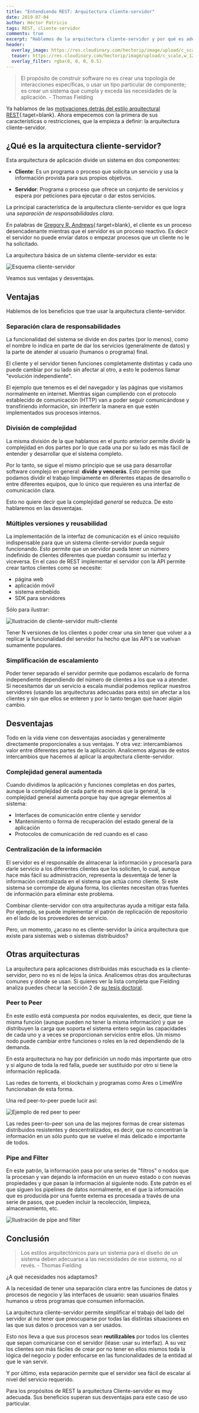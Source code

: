 ```yaml
---
title: "Entendiendo REST: Arquitectura cliente-servidor"
date: 2019-07-04
author: Héctor Patricio
tags: REST, cliente-servidor
comments: true
excerpt: "Hablemos de la arquitectura cliente-servidor y por qué es adecuada para REST."
header:
  overlay_image: https://res.cloudinary.com/hectorip/image/upload/c_scale,w_1260/v1562217908/krzysztof-kowalik-KiH2-tdGQRY-unsplash_v0vf7l.jpg
  teaser: https://res.cloudinary.com/hectorip/image/upload/c_scale,w_1260/v1562217908/krzysztof-kowalik-KiH2-tdGQRY-unsplash_v0vf7l.jpg
  overlay_filter: rgba(0, 0, 0, 0.5)
---
```


> El propósito de construir software no es crear una topología de interacciones específicas, o usar un tipo particular de componente; es crear un sistema que cumpla y exceda las necesidades de la aplicación. - Thomas Fielding

Ya hablamos de las [motivaciones detrás del estilo arquitectural REST](/2019/06/15/entendiendo-rest-estilo-de-arquitectura.html){:taget=blank}. Ahora empecemos con la primera de sus características o restricciones, que la empieza a definir: la arquitectura cliente-servidor.

## ¿Qué es la arquitectura cliente-servidor?

Esta arquitectura de aplicación divide un sistema en dos componentes:

- **Cliente**: Es un programa o proceso que solicita un servicio y usa la información provista para sus propios objetivos.

- **Servidor**: Programa o proceso que ofrece un conjunto de servicios y espera por peticiones para ejecutar o dar estos servicios.

La principal característica de la arquitectura cliente-servidor es que logra una _separación de responsabilidades clara_.

En palabras de [Gregory R. Andrews](https://homepages.cwi.nl/~marcello/SAPapers/And91.pdf){:target=blank}, el cliente es un proceso desencadenante mientras que el servidor es un proceso reactivo. Es decir el servidor no puede envíar datos o empezar procesos que un cliente no le ha solicitado.

La arquitectura básica de un sistema cliente-servidor es esta:

![Esquema cliente-servidor](https://res.cloudinary.com/hectorip/image/upload/v1562699566/PNG_image-ABC17A5C0944-1_wpyk2e.png)

<!-- Recordemos que todos los diseños o arquitecturas implican un intercambio de valor entre varias características, en este caso un poco de simplicidad por la separación de responsabilidades claras. -->

Veamos sus ventajas y desventajas.

## Ventajas

Hablemos de los beneficios que trae usar la arquitectura cliente-servidor.

### Separación clara de responsabilidades

La funcionalidad del sistema se divide en dos partes (por lo menos), como el nombre lo indica en parte de dar los servicios (generalmente de datos) y la parte de atender al usuario (humanos o programa) final.

El cliente y el servidor tienen funciones completamente distintas y cada uno puede cambiar por su lado sin afectar al otro, a esto le podemos llamar "evolución independiente".

El ejemplo que tenemos es el del navegador y las páginas que visitamos normalmente en internet. Mientras sigan cumpliendo con el protocolo establecido de comunicación (HTTP) van a poder seguir comunicándose y transfiriendo información, sin interferir la manera en que estén implementados sus procesos internos.

### División de complejidad

La misma división de la que hablamos en el punto anterior permite dividir la complejidad en dos partes por lo que cada una por su lado es más fácil de entender y desarrollar que el sistema completo.

Por lo tanto, se sigue el mismo principio que se usa para desarrollar software complejo en general: **divide y vencerás**. Esto permite que podamos dividir el trabajo limpiamente en diferentes etapas de desarrollo o entre diferentes equipos, que lo único que requieren es una interfaz de comunicación clara.

Esto no quiere decir que la complejidad _general_ se reduzca. De esto hablaremos en las desventajas.

### Múltiples versiones y reusabilidad

La implementación de la interfaz de comunicación es el único requisito indispensable para que un sistema cliente-servidor pueda seguir funcionando. Esto permite que un servidor pueda tener un número indefinido de clientes diferentes que puedan consumir su interfaz y viceversa. En el caso de REST implementar el servidor con la API permite crear tantos clientes como se necesite:

- página web
- aplicación móvil
- sistema embebido
- SDK para servidores

Sólo para ilustrar:

![Ilustración de cliente-servidor multi-cliente](https://res.cloudinary.com/hectorip/image/upload/c_scale,w_800/v1562294072/PNG_image-5618E8EA3C0D-1_vk18wv.png)

Tener N versiones de los clientes o poder crear una sin tener que volver a a replicar la funcionalidad del servidor ha hecho que las API's se vuelvan sumamente populares.

### Simplificación de escalamiento

Poder tener separado el servidor permite que podamos escalarlo de forma independiente dependiendo del número de clientes a los que va a atender. Si necesitamos dar un servicio a escala mundial podemos replicar nuestros servidores (usando las arquitecturas adecuadas para esto) sin afectar a los clientes y sin que ellos se enteren y por lo tanto tengan que hacer algún cambio.

## Desventajas

Todo en la vida viene con desventajas asociadas y generalmente directamente proporcionales a sus ventajas. Y otra vez: intercambiamos valor entre diferentes partes de la aplicación. Analicemos algunas de estos intercambios que hacemos al aplicar la arquitectura cliente-servidor.

### Complejidad general aumentada

Cuando dividimos la aplicación y funciones completas en dos partes, aunque la complejidad de cada parte es menos que la general, la complejidad general aumenta porque hay que agregar elementos al sistema:

- Interfaces de comunicación entre cliente y servidor
- Mantenimiento o forma de recuperación del estado general de la aplicación
- Protocolos de comunicación de red cuando es el caso


### Centralización de la información

El servidor es el responsable de almacenar la información y procesarla para darle servicio a los diferentes clientes que los soliciten, lo cual, aunque hace más fácil su administración, representa la desventaja de tener la información centralizada en el sistema que actúa como cliente. Si este sistema se corrompe de alguna forma, los clientes necesitan otras fuentes de información para eliminar este problema. 

Combinar cliente-servidor con otra arquitecturas ayuda a mitigar esta falla. Por ejemplo, se puede implementar el patrón de replicación de repositorio en el lado de los proveedores de servicio.

Pero, un momento, ¿acaso no es cliente-servidor la única arquitectura que existe para sistemas web o sistemas distribuidos?

## Otras arquitecturas

La arquitectura para aplicaciones distribuidas más escuchada es la cliente-servidor, pero no es ni de lejos la única. Analicemos otras dos arquitecturas comunes y dónde se usan. Si quieres ver la lista completa que Fielding analiza puedes checar la sección 2 de [su tesis doctoral](https://www.ics.uci.edu/~fielding/pubs/dissertation/fielding_dissertation.pdf).

### Peer to Peer

En este estilo está compuesta por nodos equivalentes, es decir, que tiene la misma función (aunque pueden no tener la misma información) y que se distribuyen la carga que soporta el sistema entero según las capacidades de cada uno y a veces se proporcionan servicios entre ellos. Un mismo nodo puede cambiar entre funciones o roles en la red dependiendo de la demanda.

En esta arquitectura no hay por definición un nodo más importante que otro y si alguno de toda la red falla, puede ser sustituido por otro si tiene la información replicada.

Las redes de torrents, el blockchain y programas como Ares o LimeWire funcionaban de esta forma.

Una red peer-to-peer puede lucir así:

![Ejemplo de red peer to peer](https://res.cloudinary.com/hectorip/image/upload/c_scale,w_871/v1561266301/PNG_image-CC8B051C8851-1_r78hfc.png)

Las redes peer-to-peer son una de las mejores formas de crear sistemas distribuidos resistentes y descentralizados, es decir, que no concentran la información en un sólo punto que se vuelve el más delicado e importante de todos.

### Pipe and Filter

En este patrón, la información pasa por una series de "filtros" o nodos que la procesan y van dejando la información en un nuevo estado o con nuevas propiedades y que pasan la información al siguiente nodo. Este patrón es el que siguen los pipelines de datos normalmente, en el que la información que es producida por una fuente externa es procesada a través de una serie de pasos, que pueden incluir la recolección, limpieza, almacenamiento, etc.

![Ilustración de pipe and filter](https://res.cloudinary.com/hectorip/image/upload/c_scale,w_800/v1562217820/PNG_image-C00985E33227-1_mevaqa.png)


## Conclusión

> Los estilos arquitectónicos para un sistema para el diseño de un sistema deben adecuarse a las necesidades de ese sistema, no al revés. - Thomas Fielding

¿A qué necesidades nos adaptamos? 

A la necesidad de tener una separación clara entre las funciones de datos y procesos de negocio y las interfaces de usuario: sean usuarios finales humanos u otros programas que consumen información.

La arquitectura cliente-servidor permite simplificar el trabajo del lado del servidor al no tener que preocuparse por todas las distintas situaciones en las que sus datos o procesos van a ser usados.

Esto nos lleva a que sus procesos sean **reutilizables** por todos los clientes que sepan comunicarse con el servidor (léase: usar su interfaz). A su vez los clientes son más fáciles de crear por no tener en ellos mismos toda la lógica del negocio y poder enfocarse en las funcionalidades de la entidad al que le van servir.

Y por último, esta separación permite que el servidor sea fácil de escalar al nivel del servicio requerido.

Para los propósitos de REST la arquitectura Cliente-servidor es muy adecuada. Sus beneficios superan sus desventajas para este caso de uso particular.